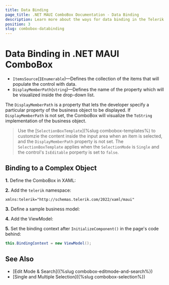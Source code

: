 ```yaml
---
title: Data Binding
page_title: .NET MAUI ComboBox Documentation - Data Binding
description: Learn more about the ways for data binding in the Telerik UI for .NET MAUI ComboBox control.
position: 3
slug: combobox-databinding
---
```


# Data Binding in .NET MAUI ComboBox

- `ItemsSource`(`IEnumerable`)&mdash;Defines the collection of the items that will populate the control with data.
- `DisplayMemberPath`(`string`)&mdash;Defines the name of the property which will be visualized inside the drop-down list.

The `DisplayMemberPath` is a property that lets the developer specify a particular property of the business object to be displayed. If `DisplayMemberPath` is not set, the ComboBox will visualize the `ToString` implementation of the business object. 

> Use the [`SelectionBoxTemplate`](%slug combobox-templates%) to customzie the content inside the input area when an item is selected, and the `DisplayMemberPath` property is not set. The `SelectionBoxTemplate` applies when the `SelectionMode` is `Single` and the control's `IsEditable` porperty is set to `false`.

## Binding to a Complex Object

**1.** Define the ComboBox in XAML:

<snippet id='combobox-getting-started-complex-object-xaml'/>

**2.** Add the `telerik` namespace:

 ```XAML
xmlns:telerik="http://schemas.telerik.com/2022/xaml/maui"
 ```

**3.** Define a sample business model:

<snippet id='combobox-city-businessmodel'/>

**4.** Add the ViewModel:

<snippet id='combobox-cities-viewmodel'/>

**5.** Set the binding context after `InitializeComponent()` in the page's code behind:

```C#
this.BindingContext = new ViewModel();
```

## See Also

- [Edit Mode & Search]({%slug combobox-editmode-and-search%}) 
- [Single and Multiple Selection]({%slug combobox-selection%})
